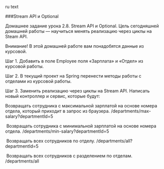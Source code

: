 ru text


###Stream API и Optional

 
Домашнее задание урока 2.8. Stream API и Optional.
Цель сегодняшней домашней работы — научиться менять реализацию через циклы на Steam API.

Внимание! В этой домашней работе вам понадобятся данные из курсовой.


Шаг 1. Добавить в поле Employee поля «Зарплата» и «Отдел» из курсовой работы.


Шаг 2. В текущий проект на Spring перенести методы работы с отделами из курсовой работы. 


Шаг 3. Заменить реализацию через циклы на Stream API. Написать новый контроллер и сервис, которые будут:


Возвращать сотрудника с максимальной зарплатой на основе номера отдела, который приходит в запрос из браузера.
/departments/max-salary?departmentId=5

​
 Возвращать сотрудника с минимальной зарплатой на основе номера отдела.
 /departments/min-salary?departmentId=5 

​
Возвращать всех сотрудников по отделу. 
/departments/all?departmentId=5

​
Возвращать всех сотрудников с разделением по отделам.
 /departments/all
